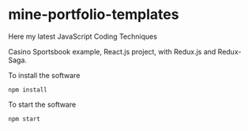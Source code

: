 # mine-portfolio-templates
Here my latest JavaScript Coding Techniques

Casino Sportsbook example, React.js project, with Redux.js and Redux-Saga.

To install the software

```
npm install
```

To start the software

```
npm start
```